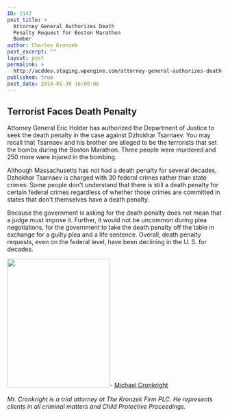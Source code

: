 ```yaml
---
ID: 2147
post_title: >
  Attorney General Authorizes Death
  Penalty Request for Boston Marathon
  Bomber
author: Charles Kronzek
post_excerpt: ""
layout: post
permalink: >
  http://acddev.staging.wpengine.com/attorney-general-authorizes-death-penalty-request-for-boston-marathon-bomber.html
published: true
post_date: 2014-01-30 16:00:06
---
```

<h2>Terrorist Faces Death Penalty</h2>
Attorney General Eric Holder has authorized the Department of Justice to seek the death penalty in the case against Dzhokhar Tsarnaev. You may recall that Tsarnaev and his brother are alleged to be the terrorists that set the bombs during the Boston Marathon. Three people were murdered and 250 more were injured in the bombing.

Although Massachusetts has not had a death penalty for several decades, Dzhokhar Tsarnaev is charged with 30 federal crimes rather than state crimes. Some people don't understand that there is still a death penalty for certain federal crimes regardless of whether those crimes are committed in states that don't themselves have a death penalty.

Because the government is asking for the death penalty does not mean that a judge must impose it. Further, it would not be uncommon during plea negotiations, for the government to take the death penalty off the table in exchange for a guilty plea and a life sentence. Overall, death penalty requests, even on the federal level, have been declining in the U. S. for decades.

<span style="line-height: 1.5;"><img class="alignleft" src="http://acddev.staging.wpengine.com/wp-content/uploads/2014/03/MJC-3.7.14-240x300.jpg" alt="" width="240" height="300" />- </span><a style="line-height: 1.5;" href="http://acddev.staging.wpengine.com/Trial-Attorneys.html#1">Michael Cronkright</a>

<em>Mr. Cronkright is a trial attorney at The Kronzek Firm PLC. He represents clients in all criminal matters and Child Protective Proceedings.</em>